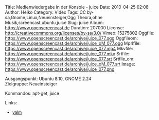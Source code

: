 Title: Medienwiedergabe in der Konsole - juice
Date: 2010-04-25 02:08
Author: Heiko
Category: Video
Tags: CC by-sa,Gnome,Linux,Neueinsteiger,Ogg Theora,ohne Musik,screencast,ubuntu,juice
Slug: juice
Album: https://www.openscreencast.de
Duration: 207000
License: http://creativecommons.org/licenses/by-sa/3.0/
Vimeo: 15275802
Oggfile: https://www.openscreencast.de/archive/juice_077.ogg
Oggfileom: https://www.openscreencast.de/archive/juice_oM_077.ogg
Mp4file: https://www.openscreencast.de/archive/juice_077.mp4
Mkvfile: https://www.openscreencast.de/archive/juice_077.mkv
Srtfile: https://www.openscreencast.de/archive/juice_077.srt
Srtfile_om: https://www.openscreencast.de/archive/juice_oM_077.srt
Image: https://www.openscreencast.de/archive/juice_077.png

Ausgangspunkt: Ubuntu 8.10, GNOME 2.24  
Zielgruppe: Neueinsteiger  

Kommandos: apt-get, juice

Links:

  * [yalm](http://www.freiesmagazin.de/yalm)

